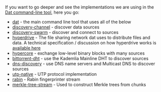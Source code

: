 If you want to go deeper and see the implementations we are using in the [Dat command-line tool](https://github.com/maxogden/dat), here you go:

- [dat](https://www.npmjs.com/package/dat) - the main command line tool that uses all of the below
- [discovery-channel](https://www.npmjs.com/package/discovery-channel) - discover data sources
- [discovery-swarm](https://www.npmjs.com/package/discovery-swarm) - discover and connect to sources
- [hyperdrive](https://www.npmjs.com/package/hyperdrive) - The file sharing network dat uses to distribute files and data. A technical specification / discussion on how hyperdrive works is [available here](https://github.com/mafintosh/hyperdrive/blob/master/SPECIFICATION.md)
- [hypercore](https://www.npmjs.com/package/hypercore) - exchange low-level binary blocks with many sources
- [bittorrent-dht](https://www.npmjs.com/package/bittorrent-dht) - use the Kademlia Mainline DHT to discover sources
- [dns-discovery](https://www.npmjs.com/package/dns-discovery) - use DNS name servers and Multicast DNS to discover sources
- [utp-native](https://www.npmjs.com/package/utp-native) - UTP protocol implementation
- [rabin](https://www.npmjs.com/package/rabin) - Rabin fingerprinter stream
- [merkle-tree-stream](https://www.npmjs.com/package/merkle-tree-stream) - Used to construct Merkle trees from chunks
